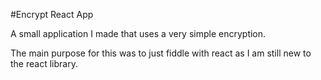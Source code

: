 #Encrypt React App

A small application I made that uses a very simple encryption.

The main purpose for this was to just fiddle with react
as I am still new to the react library.
